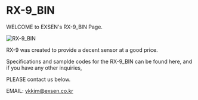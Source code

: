 # RX-9_BIN
WELCOME to EXSEN's RX-9_BIN Page. 

![RX-9_BIN](https://github.com/EXSEN/RX-9_BIN/assets/17261045/b0883942-5165-410c-8c48-8be202d585d8)

RX-9 was created to provide a decent sensor at a good price.

Specifications and samplde codes for the RX-9_BIN can be found here, and if you have any other inquiries, 

PLEASE contact us below. 

EMAIL: ykkim@exsen.co.kr
